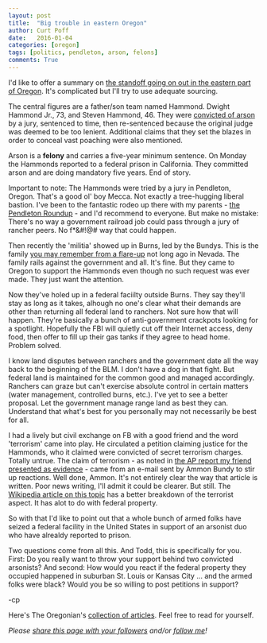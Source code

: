 ```yaml
---
layout: post
title:  "Big trouble in eastern Oregon"
author: Curt Poff
date:   2016-01-04
categories: [oregon]
tags: [politics, pendleton, arson, felons]
comments: True
---
```


I'd like to offer a summary on [the standoff going on out in the eastern part of Oregon](http://www.oregonlive.com/pacific-northwest-news/index.ssf/2016/01/oregon_standoff.html). It's complicated but I'll try to use adequate sourcing.

<!--more-->

The central figures are a father/son team named Hammond. Dwight Hammond Jr., 73, and Steven Hammond, 46. They were [convicted of arson](http://www.justice.gov/usao-or/pr/eastern-oregon-ranchers-convicted-arson-resentenced-five-years-prison) by a jury, sentenced to time, then re-sentenced because the original judge was deemed to be too lenient. Additional claims that they set the blazes in order to conceal vast poaching were also mentioned.

Arson is a **felony** and carries a five-year minimum sentence. On Monday the Hammonds reported to a federal prison in California. They committed arson and are doing mandatory five years. End of story. 

Important to note: The Hammonds were tried by a jury in Pendleton, Oregon. That's a good ol' boy Mecca. Not exactly a tree-hugging liberal bastion. I've been to the fantastic rodeo up there with my parents - [the Pendleton Roundup](http://www.pendletonroundup.com/) - and I'd recommend to everyone. But make no mistake: There's no way a government railroad job could pass through a jury of rancher peers. No f*&#!@# way that could happen.

Then recently the 'militia' showed up in Burns, led by the Bundys. This is the family [you may remember from a flare-up](https://en.wikipedia.org/wiki/Bundy_standoff) not long ago in Nevada. The family rails against the government and all. It's fine. But they came to Oregon to support the Hammonds even though no such request was ever made. They just want the attention.

Now they've holed up in a federal faciilty outside Burns. They say they'll stay as long as it takes, alhough no one's clear what their demands are other than returning all federal land to ranchers. Not sure how that will happen. They're basically a bunch of anti-government crackpots looking for a spotlight. Hopefully the FBI will quietly cut off their Internet access, deny food, then offer to fill up their gas tanks if they agree to head home. Problem solved.

I know land disputes between ranchers and the government date all the way back to the beginning of the BLM. I don't have a dog in that fight. But federal land is maintained for the common good and managed accordingly. Ranchers can graze but can't exercise absolute control in certain matters (water management, controlled burns, etc.). I've yet to see a better proposal. Let the government manage range land as best they can. Understand that what's best for you personally may not necessarily be best for all.

I had a lively but civil exchange on FB with a good friend and the word 'terrorism' came into play. He circulated a petition claiming justice for the Hammonds, who it claimed were convicted of secret terrorism charges. Totally untrue. The claim of terrorism - as noted in [the AP report my friend presented as evidence](http://www.usnews.com/news/us/articles/2016-01-01/oregon-ranching-case-sparks-anti-government-sentiment) - came from an e-mail sent by Ammon Bundy to stir up reactions. Well done, Ammon. It's not entirely clear the way that article is written. Poor news writing, I'll admit it could be clearer. But still. The [Wikipedia article on this topic](https://en.wikipedia.org/wiki/Militia_occupation_of_the_Malheur_National_Wildlife_Refuge) has a better breakdown of the terrorist aspect. It has alot to do with federal property.

So with that I'd like to point out that a whole bunch of armed folks have seized a federal facility in the United States in support of an arsonist duo who have alrealdy reported to prison. 

Two questions come from all this. And Todd, this is specifically for you. First: Do you really want to throw your support behind two convicted arsonists? And second: How would you react if the federal property they occupied happened in suburban St. Louis or Kansas City ... and the armed folks were black? Would you be so willing to post petitions in support?

-cp

Here's The Oregonian's [collection of articles](http://topics.oregonlive.com/tag/showdown%20in%20burns/). Feel free to read for yourself.

*Please
<a href="https://twitter.com/intent/tweet?url={{ site.production_url }}{{ page.url }}&text={{ page.title }}&via=cpoff" 
   target="_blank">
  share this page with your followers</a> 
and/or 
<a href="https://twitter.com/cpoff">
  follow me</a>!*